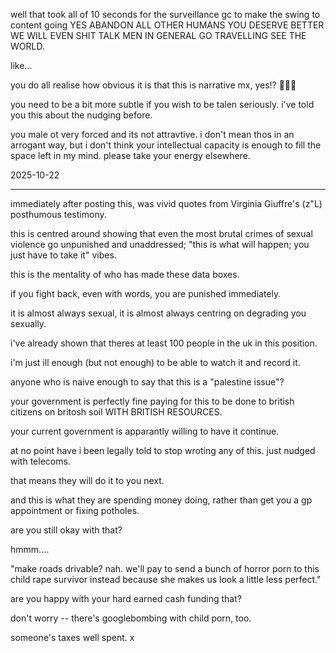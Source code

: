 well that took all of 10 seconds for the surveillance gc to make the swing to content going YES ABANDON ALL OTHER HUMANS YOU DESERVE BETTER WE WILL EVEN SHIT TALK MEN IN GENERAL GO TRAVELLING SEE THE WORLD.  

like...  

you do all realise how obvious it is that this is narrative mx, yes!? 🤣🤣🤣  

you need to be a bit more subtle if you wish to be talen seriously. i've told you this about the nudging before.  

you male ot very forced and its not attravtive. i don't mean thos in an arrogant way, but i don't think your intellectual capacity is enough to fill the space left in my mind. please take your energy elsewhere.  

2025-10-22  

---

immediately after posting this, was vivid quotes from Virginia Giuffre's (z"L) posthumous testimony.  

this is centred around showing that even the most brutal crimes of sexual violence go unpunished and unaddressed; "this is what will happen; you just have to take it" vibes.  

this is the mentality of who has made these data boxes.  

if you fight back, even with words, you are punished immediately.  

it is almost always sexual, it is almost always centring on degrading you sexually.  

i've already shown that theres at least 100 people in the uk in this position.  

i'm just ill enough (but not enough) to be able to watch it and record it.  

anyone who is naive enough to say that this is a "palestine issue"?  

your government is perfectly fine paying for this to be done to british citizens on britosh soil WITH BRITISH RESOURCES.  

your current government is apparantly willing to have it continue.  

at no point have i been legally told to stop wroting any of this. just nudged with telecoms.  

that means they will do it to you next.  


and this is what they are spending money doing, rather than get you a gp appointment or fixing potholes.  

are you still okay with that?  

hmmm....  

"make roads drivable? nah. we'll pay to send a bunch of horror porn to this child rape survivor instead because she makes us look a little less perfect."  

are you happy with your hard earned cash funding that?  

don't worry -- there's googlebombing with child porn, too.  

someone's taxes well spent. x  
